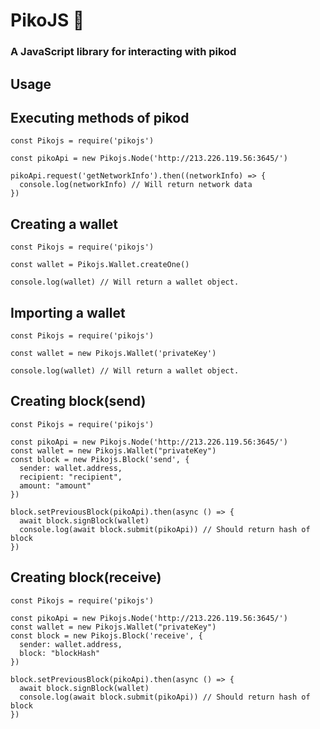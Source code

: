 # PikoJS 🧠
### A JavaScript library for interacting with pikod

## Usage
## Executing methods of pikod
```JS
const Pikojs = require('pikojs')

const pikoApi = new Pikojs.Node('http://213.226.119.56:3645/')

pikoApi.request('getNetworkInfo').then((networkInfo) => {
  console.log(networkInfo) // Will return network data
})
```
## Creating a wallet
```JS
const Pikojs = require('pikojs')

const wallet = Pikojs.Wallet.createOne()

console.log(wallet) // Will return a wallet object.
```
## Importing a wallet
```JS
const Pikojs = require('pikojs')

const wallet = new Pikojs.Wallet('privateKey')

console.log(wallet) // Will return a wallet object.
```
## Creating block(send)
```JS
const Pikojs = require('pikojs')

const pikoApi = new Pikojs.Node('http://213.226.119.56:3645/')
const wallet = new Pikojs.Wallet("privateKey")
const block = new Pikojs.Block('send', {
  sender: wallet.address,
  recipient: "recipient",
  amount: "amount"
})

block.setPreviousBlock(pikoApi).then(async () => {
  await block.signBlock(wallet)
  console.log(await block.submit(pikoApi)) // Should return hash of block
})
```
## Creating block(receive)
```JS
const Pikojs = require('pikojs')

const pikoApi = new Pikojs.Node('http://213.226.119.56:3645/')
const wallet = new Pikojs.Wallet("privateKey")
const block = new Pikojs.Block('receive', {
  sender: wallet.address,
  block: "blockHash"
})

block.setPreviousBlock(pikoApi).then(async () => {
  await block.signBlock(wallet)
  console.log(await block.submit(pikoApi)) // Should return hash of block
})
```